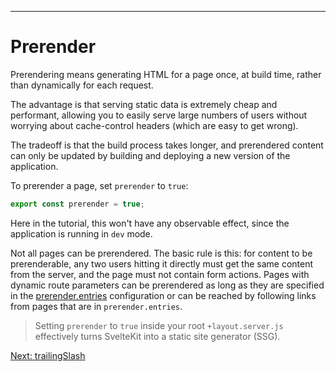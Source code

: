------
# **Prerender**
Prerendering means generating HTML for a page once, at build time, rather than dynamically for each request.

The advantage is that serving static data is extremely cheap and performant, allowing you to easily serve large numbers of users without worrying about cache-control headers (which are easy to get wrong).

The tradeoff is that the build process takes longer, and prerendered content can only be updated by building and deploying a new version of the application.

To prerender a page, set `prerender` to `true`:
```javascript title="src/routes/part4/page-options/csr/+page.server.ts"
export const prerender = true;
```
Here in the tutorial, this won't have any observable effect, since the application is running in `dev` mode.

Not all pages can be prerendered. The basic rule is this: for content to be prerenderable, any two users hitting it directly must get the same content from the server, and the page must not contain form actions. Pages with dynamic route parameters can be prerendered as long as they are specified in the [prerender.entries](https://kit.svelte.dev/docs/configuration#prerender) configuration or can be reached by following links from pages that are in `prerender.entries`.

> Setting `prerender` to `true` inside your root `+layout.server.js` effectively turns SvelteKit into a static site generator (SSG).

[Next: trailingSlash](/part4/page-options/trailingSlash)

